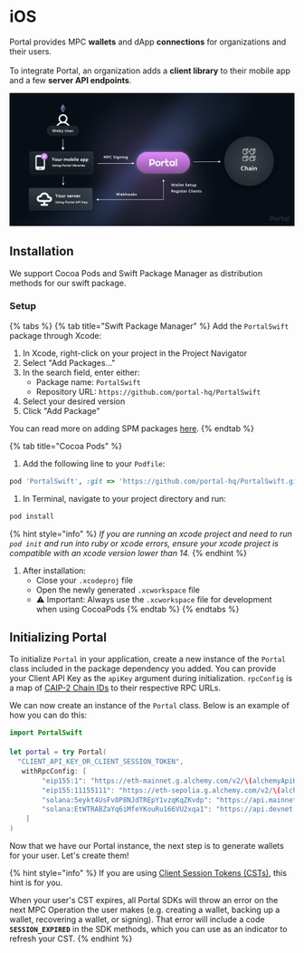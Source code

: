 # iOS

Portal provides MPC **wallets** and dApp **connections** for organizations and their users.\
\
To integrate Portal, an organization adds a **client library** to their mobile app and a few **server API endpoints**.

![The Portal library connects your mobile app and server with the web3 ecosystem.](<../../.gitbook/assets/image (18).png>)

## Installation

We support Cocoa Pods and Swift Package Manager as distribution methods for our swift package.

### Setup&#x20;

{% tabs %}
{% tab title="Swift Package Manager" %}
Add the `PortalSwift` package through Xcode:

1. In Xcode, right-click on your project in the Project Navigator
2. Select "Add Packages..."
3. In the search field, enter either:
   * Package name: `PortalSwift`
   * Repository URL: `https://github.com/portal-hq/PortalSwift`
4. Select your desired version
5. Click "Add Package"

You can read more on adding SPM packages [here](https://developer.apple.com/documentation/xcode/adding-package-dependencies-to-your-app).
{% endtab %}

{% tab title="Cocoa Pods" %}
1. Add the following line to your `Podfile`:

```ruby
pod 'PortalSwift', :git => 'https://github.com/portal-hq/PortalSwift.git'
```

1. In Terminal, navigate to your project directory and run:

```bash
pod install
```

{% hint style="info" %}
_If you are running an xcode project and need to run `pod init` and run into ruby or xcode errors, ensure your xcode project is compatible with an xcode version lower than 14._&#x20;
{% endhint %}

1. After installation:
   * Close your `.xcodeproj` file
   * Open the newly generated `.xcworkspace` file
   * ⚠️ Important: Always use the `.xcworkspace` file for development when using CocoaPods
{% endtab %}
{% endtabs %}

## Initializing Portal

To initialize `Portal` in your application, create a new instance of the `Portal` class included in the package dependency you added. You can provide your Client API Key as the `apiKey` argument during initialization. `rpcConfig` is a map of [CAIP-2 Chain IDs](https://docs.portalhq.io/resources/chain-id-formatting#caip-2-chain-id-format) to their respective RPC URLs.

We can now create an instance of the `Portal` class. Below is an example of how you can do this:

```swift
import PortalSwift

let portal = try Portal(
  "CLIENT_API_KEY_OR_CLIENT_SESSION_TOKEN", 
   withRpcConfig: [
        "eip155:1": "https://eth-mainnet.g.alchemy.com/v2/\(alchemyApiKey)",
        "eip155:11155111": "https://eth-sepolia.g.alchemy.com/v2/\(alchemyApiKey)",
        "solana:5eykt4UsFv8P8NJdTREpY1vzqKqZKvdp": "https://api.mainnet-beta.solana.com",
        "solana:EtWTRABZaYq6iMfeYKouRu166VU2xqa1": "https://api.devnet.solana.com",
    ]
)
```

Now that we have our Portal instance, the next step is to generate wallets for your user. Let's create them!

{% hint style="info" %}
If you are using [Client Session Tokens (CSTs)](../../resources/authentication-and-api-keys.md), this hint is for you.

When your user's CST expires, all Portal SDKs will throw an error on the next MPC Operation the user makes (e.g. creating a wallet, backing up a wallet, recovering a wallet, or signing). That error will include a code **`SESSION_EXPIRED`** in the SDK methods, which you can use as an indicator to refresh your CST.
{% endhint %}

